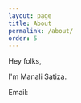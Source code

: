 ```yaml
---
layout: page
title: About
permalink: /about/
order: 5
---
```


Hey folks, 

I'm Manali Satiza. 
  
     
Email: 